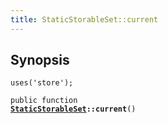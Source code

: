 ```yaml
---
title: StaticStorableSet::current
---
```


## Synopsis

<code>uses('store');</code>

<code>public function <b><a href="StaticStorableSet">StaticStorableSet</a>::current</b>()</code>

